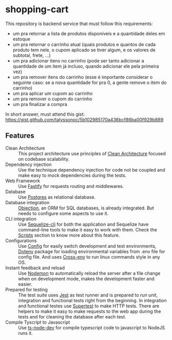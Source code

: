 # shopping-cart
This repository is backend service that must follow this requirements:
 *  um pra retornar a lista de produtos disponíveis e a quantidade deles em estoque
 *  um pra retornar o carrinho atual (quais produtos e quantos de cada produto tem nele, o cupom aplicado se tiver algum, e os valores de subtotal, frete, ...)
 *  um pra adicionar itens no carrinho (pode ser tanto adicionar a quantidade de um item já incluso, quando adicionar ele pela primeira vez)
 *  um pra remover itens do carrinho (esse é importante considerar o seguinte caso: se a nova quantidade for pra 0, a gente remove o item do carrinho)
 *  um pra aplicar um cupom ao carrinho
 *  um pra remover o cupom do carrinho
 *  um pra finalizar a compra 

In short answer, must attend this gist: https://gist.github.com/talyssonoc/5b102985170a436bcf86ba00f929b889

## Features
<dl>
  <dt>Clean Architecture</dt>
  <dd>
    This project architecture use principles of <a href="https://8thlight.com/blog/uncle-bob/2012/08/13/the-clean-architecture.html">Clean Architecture</a> focused on codebase scalability.
  </dd>
    
  <dt>Dependency injection</dt>
  <dd>
    Use the technique dependency injection for code not be coupled and make easy to mock dependencies during the tests.
  </dd>
    
  <dt>Web Framework</dt>
  <dd>
    Use <a href="https://www.npmjs.com/package/fastify">Fastify</a> for requests routing and middlewares.
  </dd>
  
  <dt>Database</dt>
  <dd>
    Use <a href="https://www.postgresql.org/">Postgres</a> as relational database.
  </dd>
    
  <dt>Database integration</dt>
  <dd>
    <a href="https://vincit.github.io/objection.js/">Objection</a>, an ORM for SQL databases, is already integrated. But needs to configure some aspects to use it.</a>
  </dd>
  
   <dt>CLI integration</dt>
  <dd>
    Use <a href="https://www.npmjs.com/package/sequelize-cli">Sequelize-cli</a> for both the application and Sequelize have command-line tools to make it easy to work with them. Check the <a href="#scripts">Scripts</a> section to know more about this feature.
  </dd>
  
  <dt>Configurations</dt>
  <dd>
    Use <a href="https://www.npmjs.com/package/config">Config</a> for easily switch development and test environments, <a href="https://www.npmjs.com/package/config">Dotenv</a> package for loading environmental variables from .env file for config file. And uses <a href="https://www.npmjs.com/package/cross-env">Cross-env</a> to run linux commands style in any OS.
  </dd>
  
  <dt>Instant feedback and reload</dt>
  <dd>
    Use <a href="https://www.npmjs.com/package/nodemon">Nodemon</a> to automatically reload the server after a file change when on development mode, makes the development faster and easier.
  </dd>

  <dt>Prepared for testing</dt>
  <dd>
    The test suite uses <a href="https://www.npmjs.com/package/jest">Jest</a> as test runner and is prepared to run unit, integration and functional tests right from the beginning. In integration and functional testes use <a href="https://www.npmjs.com/package/supertest">Supertest</a> to make HTTP tests. There are helpers to make it easy to make requests to the web app during the tests and for cleaning the database after each test</a>.
  </dd>
  
  <dt>Compile Tyscript to Javascript</dt>
  <dd>
    Use <a href="https://www.npmjs.com/package/ts-node-dev">ts-node-dev</a> for compile typescript code to javascript to NodeJS runs it.
  </dd>
</dl>
